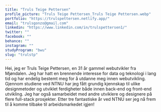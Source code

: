 ```yaml
---
title: "Truls Teige Pettersen"
profile_picture: "Truls Teige Pettersen_Truls Teige Pettersen.webp"
portfolio: "https://trulspettersen.netlify.app/"
email: "trulsgonzo@gmail.com"
linkedin: "https://www.linkedin.com/in/trulspettersen1/"
twitter: ""
facebook: ""
behance: ""
instagram: ""
studyProgram: "bwu"
slug: "trulstp"
---
```


Hei, jeg er Truls Teige Pettersen, en 31 år gammel webutvikler fra Mjøndalen. Jeg har hatt en brennende interesse for data og teknologi i lang tid og har endelig bestemt meg for å utdanne meg innen webutvikling. Gjennom studiene ved NTNU har jeg fått grundig kjennskap til ulike designmetoder og utviklet ferdigheter både innen back-end og front-end utvikling. Jeg har også samarbeidet med andre utviklere og designere på flere full-stack prosjekter. Etter tre fantastiske år ved NTNU ser jeg nå frem til å komme tilbake til arbeidsmarkedet igjen!
